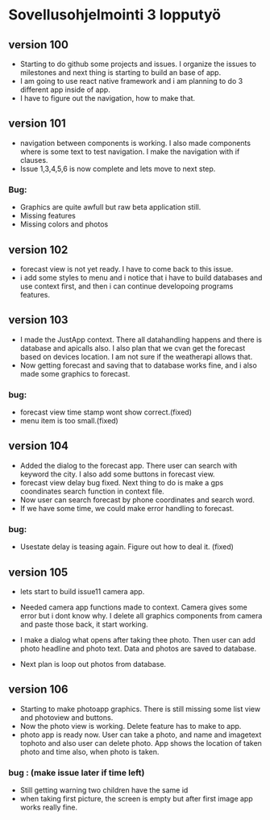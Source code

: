 # Sovellusohjelmointi 3 lopputyö

## version 100
- Starting to do github some projects and issues. I organize the issues to milestones and next thing is starting to build an base of app.
- I am going to use react native framework and i am planning to do 3 different app inside of app.
- I have to figure out the navigation, how to make that.


## version 101
- navigation between components is working. I also made components where is some text to test navigation. I make the navigation with if clauses.
- Issue 1,3,4,5,6 is now complete and lets move to next step.
### Bug:
- Graphics are quite awfull but raw beta application still.
- Missing features
- Missing colors and photos

## version 102
- forecast view is not yet ready. I have to come back to this issue.
- i add some styles to menu and i notice that i have to build databases and use context first, and then i can continue developoing programs features.


## version 103
- I made the JustApp context. There all datahandling happens and there is database and apicalls also. I also plan that we cvan get the forecast based on devices location. I am not sure if the weatherapi allows that.
- Now getting forecast and saving that to database works fine, and i also made some graphics to forecast.

### bug:
- forecast view time stamp wont show correct.(fixed)
- menu item is too small.(fixed)


## version 104
- Added the dialog to the forecast app. There user can search with keyword the city. I also add some buttons in forecast view.
- forecast view delay bug fixed. Next thing to do is make a gps coondinates search function in context file.
- Now user can search forecast by phone coordinates and search word.
- If we have some time, we could make error handling to forecast.

### bug:
- Usestate delay is teasing again. Figure out how to deal it. (fixed)


## version 105
- lets start to build issue11 camera app.
- Needed camera app functions made to context. Camera gives some error but i dont know why. I delete all graphics components from camera and paste those back, it start working.
- I make a dialog what opens after taking thee photo. Then user can add photo headline and photo text. Data and photos are saved to database.

- Next plan is loop out photos from database.

## version 106
- Starting to make photoapp graphics. There is still missing some list view and photoview and buttons. 
- Now the photo view is working. Delete feature has to make to app.
- photo app is ready now. User can take a photo, and name and imagetext tophoto and also user can delete photo. App shows the location of taken photo and time also, when photo is taken.

### bug : (make issue later if time left)
- Still getting warning two children have the same id
- when taking first picture, the screen is empty but after first image app works really fine.
